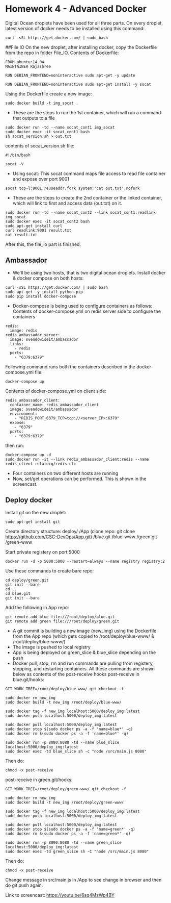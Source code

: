 # Homework 4 - Advanced Docker

Digital Ocean droplets have been used for all three parts. On every droplet, latest version of docker needs to be installed using this command:
```
curl -sSL https://get.docker.com/ | sudo bash
```

##File IO
On the new droplet, after installing docker, copy the Dockerfile from the repo in folder File_IO.
Contents of Dockerfile:
```
FROM ubuntu:14.04
MAINTAINER Rajashree

RUN DEBIAN_FRONTEND=noninteractive sudo apt-get -y update

RUN DEBIAN_FRONTEND=noninteractive sudo apt-get install -y socat
```
Using the Dockerfile create a new image:
```
sudo docker build -t img_socat .
```
* These are the steps to run the 1st container, which will run a command that outputs to a file
```
sudo docker run -td --name socat_cont1 img_socat
sudo docker exec -it socat_cont1 bash
sh socat_version.sh > out.txt
```
contents of socat_version.sh file:
```
#!/bin/bash

socat -V
```
* Using socat: This socat command maps file access to read file container and expose over port 9001
```
socat tcp-l:9001,reuseaddr,fork system:'cat out.txt',nofork
```
* These are the steps to create the 2nd container or the linked container, which will link to first and access data (out.txt) on it.
```
sudo docker run -td --name socat_cont2 --link socat_cont1:readlink img_socat
sudo docker exec -it socat_cont2 bash
sudo apt-get install curl
curl readlink:9001 result.txt
cat result.txt
```
After this, the file_io part is finished.

## Ambassador
* We'll be using two hosts, that is two digital ocean droplets.
Install docker & docker compose on both hosts:
```
curl -sSL https://get.docker.com/ | sudo bash
sudo apt-get -y install python-pip
sudo pip install docker-compose
```
* Docker-compose is being used to configure containers as follows:
Contents of docker-compose.yml on redis server side to configure the containers
```
redis:
  image: redis
redis_ambassador_server:
  image: svendowideit/ambassador
  links:
    - redis
  ports:
    - "6379:6379"
```
Following command runs both the containers described in the docker-compose.yml file:
```
docker-compose up
```

Contents of docker-compose.yml on client side:
```
redis_ambassador_client:
  container_name: redis_ambassador_client
  image: svendowideit/ambassador
  environment:
    - "REDIS_PORT_6379_TCP=tcp://<server_IP>:6379"
  expose:
    - "6379"
  ports:
    - "6379:6379"
```
then run:
```
docker-compose up -d
sudo docker run -it --link redis_ambassador_client:redis --name redis_client relateiq/redis-cli
```
* Four containers on two different hosts are running
* Now, set/get operations can be performed. This is shown in the screencast.

## Deploy docker
Install git on the new droplet:
```
sudo apt-get install git
```
Create directory structure:
deploy/
  /App (clone repo: git clone https://github.com/CSC-DevOps/App.git)
  /blue.git
  /blue-www
  /green.git
  /green-www

Start private registery on port 5000
```
docker run -d -p 5000:5000 --restart=always --name registry registry:2
```

Use these commands to create bare repo:
```
cd deploy/green.git
git init --bare
cd ..
cd blue.git
git init --bare
```

Add the following in App repo:
```
git remote add blue file:///root/deploy/blue.git
git remote add green file:///root/deploy/green.git
```

* A git commit is building a new image (new_img) using the Dockerfile from the App repo (which gets copied to /root/deploy/blue-www/ & /root/deploy/blue-www/)
* The image is pushed to local registry
* App is being deployed on green_slice & blue_slice depending on the push
* Docker pull, stop, rm and run commands are pulling from registery, stopping, and restarting containers.
All these commands are shown below as contents of the post-receive hooks
post-receive in blue.git/hooks:
```
GIT_WORK_TREE=/root/deploy/blue-www/ git checkout -f

sudo docker rm new_img
sudo docker build -t new_img /root/deploy/blue-www/

sudo docker tag -f new_img localhost:5000/deploy_img:latest
sudo docker push localhost:5000/deploy_img:latest

sudo docker pull localhost:5000/deploy_img:latest
sudo docker stop $(sudo docker ps -a -f 'name=blue*' -q)
sudo docker rm $(sudo docker ps -a -f 'name=blue*' -q)

sudo docker run -p 8080:8080 -td --name blue_slice localhost:5000/deploy_img:latest
sudo docker exec -td blue_slice sh -c "node /src/main.js 8080"
```
Then do:
```
chmod +x post-receive
```

post-receive in green.git/hooks:
```
GIT_WORK_TREE=/root/deploy/green-www/ git checkout -f

sudo docker rm new_img
sudo docker build -t new_img /root/deploy/green-www/

sudo docker tag -f new_img localhost:5000/deploy_img:latest
sudo docker push localhost:5000/deploy_img:latest

sudo docker pull localhost:5000/deploy_img:latest
sudo docker stop $(sudo docker ps -a -f 'name=green*' -q)
sudo docker rm $(sudo docker ps -a -f 'name=green*' -q)

sudo docker run -p 8090:8080 -td --name green_slice localhost:5000/deploy_img:latest
sudo docker exec -td green_slice sh -C "node /src/main.js 8080"
```
Then do:
```
chmod +x post-receive
```
Change message in src/main.js in /App to see change in browser and then do git push again.

Link to screencast:
https://youtu.be/6sq4MzWp4BY

